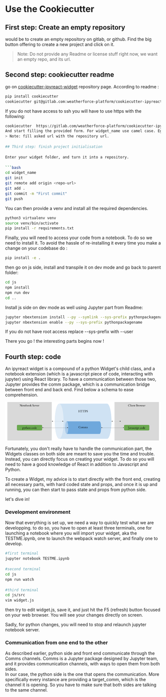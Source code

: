 # Use the Cookiecutter

## First step: Create an empty repository

 would be to create an empty repository on gitlab, or github. Find the big button offering to create a new project and click on it.
>Note: Do not provide any Readme or license stuff right now, we want an empty repo, and its url.


## Second step: cookiecutter readme

go on [cookiecutter-ipyreact-widget](https://gitlab.com/weatherforce-platform/cookiecutter-ipyreact-widget) repository page.
According to readme :

```bash
pip install cookiecutter
cookiecutter git@gitlab.com:weatherforce-platform/cookiecutter-ipyreact-widget.git
```

If you do not have access to ssh you will have to use https with the following:
```bash
cookiecutter  https://gitlab.com/weatherforce-platform/cookiecutter-ipyreact-widget.git
And start filling the provided form. For widget_name use camel case. Eg testWidget
> Note: fill asked url with the repository url.

## Third step: finish project initialisation

Enter your widget folder, and turn it into a repository.  

```bash
cd widget_name
git init
git remote add origin <repo-url>
git add .
git commit -m "First commit"
git push
```
You can then provide a venv and install all the required dependencies.

```bash
python3 virtualenv venv
source venv/bin/activate
pip install -r requirements.txt
```
Finally, you will need to access your code from a notebook. To do so we need to install it. To avoid the hassle of re-installing it every time you make a change on your codebase do :
```bash
pip install -e .
```
then go on js side, install and transpile it on dev mode and go back to parent folder:

```bash
cd js
npm install
npm run dev
cd ..
```

Install js side on dev mode as well using Jupyter part from Readme:

```bash
jupyter nbextension install --py --symlink --sys-prefix pythonpackagename
jupyter nbextension enable --py --sys-prefix pythonpackagename
```

If you do not have root access replace --sys-prefix with --user

There you go ! the interesting parts begins  now !

## Fourth step: code

An ipyreact widget is a compound of a python Widget's child class, and a notebook extension (which is a javascript piece of code, interacting with jupyter) using React library.
To have a communication between those two, Jupyter provides the comm package, which is a communication bridge between front end and back end. Find below a schema to ease comprehension.

![diagram showing a global picture of a widget's parts communicate with each other][diagram1]

Fortunately, you don't really have to handle the communication part, the Widgets classes on both side are meant to save you the time and trouble. Instead, you can directly focus on
creating your widget. To do so you will need to have a good knowledge of React in addition to Javascript and Python.

To create a Widget, my advice is to start directly with the front end, creating all necessary parts, with hard coded state and props, and once it is up and running, you can then start to
pass state and props from python side.

let's dive in!

### Development environment

Now that everything is set up, we need a way to quickly test what we are developping. to do so, you have to open at least three terminals, one for launching a notebook where you will import
your widget, aka the TESTME.ipynb, one to launch the webpack watch server, and finally one to develop.

```bash
#first terminal
jupyter notebook TESTME.ipynb

#second terminal
cd js
npm run watch

#third terminal
cd js/src
vim widget.js
```
then try to edit widget.js, save it, and just hit the F5 (refresh) button focused on your web browser. You will see your changes directly on screen.

Sadly, for python changes, you will need to stop and relaunch jupyter notebook server.

### Communication from one end to the other

As described earlier, python side and front end communicate through the Comms channels. Comms is a Jupyter package designed by Jupyter team, and it provides communication channels, with ways to open them from both sides.  
In our case, the python side is the one that opens the communication. More specifically every instance are providing a target_comm, which is the channel it is opening. So you have to make sure that both sides are talking to the same channel.

[diagram1]: _static/cookiecutter_1.png
